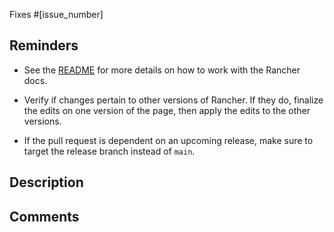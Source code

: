 <!--
Check the Rancher docs issues to see if there is an existing issue for this pull request. If there is, enter the issue number below.
-->

Fixes #[issue_number]

## Reminders

- See the [README](../README.md) for more details on how to work with the Rancher docs.

- Verify if changes pertain to other versions of Rancher. If they do, finalize the edits on one version of the page, then apply the edits to the other versions.

- If the pull request is dependent on an upcoming release, make sure to target the release branch instead of `main`.

## Description

<!--
- What is the goal of this pull request? 
- What did you change? 
- Are there any other pull requests, tickets, or issues associated with this pull request?
-->

## Comments

<!--
Any additional notes a reviewer should know before we review.
-->